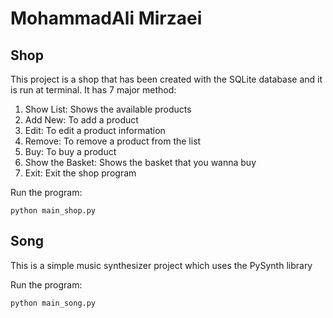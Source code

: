 # MohammadAli Mirzaei

## Shop

 This project is a shop that has been created with the SQLite database and it is run at terminal. It has 7 major method:

1. Show List: Shows the available products
2. Add New: To add a product
3. Edit: To edit a product information
4. Remove: To remove a product from the list
5. Buy: To buy a product
6. Show the Basket: Shows the basket that you wanna buy
7. Exit: Exit the shop program

Run the program:
```
python main_shop.py
```

## Song

 This is a simple music synthesizer project which uses the PySynth library 

Run the program:
```
python main_song.py
```

